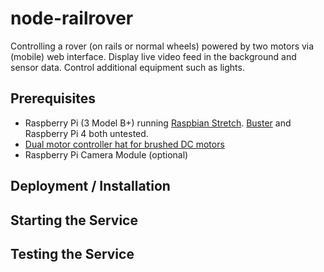 # node-railrover

Controlling a rover (on rails or normal wheels) powered by two motors via (mobile) web interface. Display live video feed in the background
and sensor data. Control additional equipment such as lights.

## Prerequisites
* Raspberry Pi (3 Model B+) running [Raspbian Stretch](https://downloads.raspberrypi.org/raspbian/images/raspbian-2019-04-09/). [Buster](https://www.raspberrypi.org/downloads/raspbian/) and Raspberry Pi 4 both untested.
* [Dual motor controller hat for brushed DC motors](https://www.pololu.com/product/2756)
* Raspberry Pi Camera Module (optional)

## Deployment / Installation 

## Starting the Service

## Testing the Service

